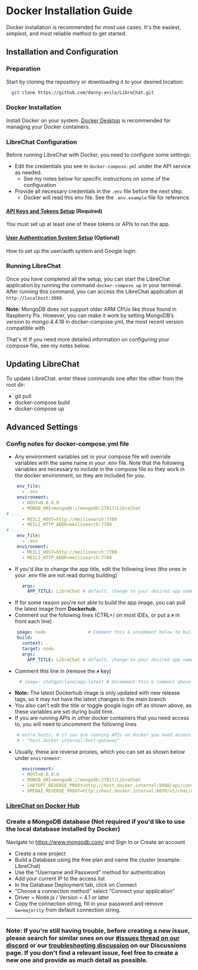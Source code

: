 # Docker Installation Guide

Docker installation is recommended for most use cases. It's the easiest, simplest, and most reliable method to get started.

## Installation and Configuration

### Preparation
Start by cloning the repository or downloading it to your desired location:

```bash
  git clone https://github.com/danny-avila/LibreChat.git
```

### Docker Installation
Install Docker on your system. [Docker Desktop](https://www.docker.com/products/docker-desktop/) is recommended for managing your Docker containers.

### LibreChat Configuration
Before running LibreChat with Docker, you need to configure some settings:

- Edit the credentials you see in `docker-compose.yml` under the API service as needed.
   - See my notes below for specific instructions on some of the configuration
- Provide all necessary credentials in the `.env` file before the next step.
   - Docker will read this env file. See the `.env.example` file for reference.

#### [API Keys and Tokens Setup](apis_and_tokens.md) (Required)
You must set up at least one of these tokens or APIs to run the app.

#### [User Authentication System Setup](../install/user_auth_system.md) (Optional)
How to set up the user/auth system and Google login.

### Running LibreChat
Once you have completed all the setup, you can start the LibreChat application by running the command `docker-compose up` in your terminal. After running this command, you can access the LibreChat application at `http://localhost:3080`.

**Note:** MongoDB does not support older ARM CPUs like those found in Raspberry Pis. However, you can make it work by setting MongoDB’s version to mongo:4.4.18 in docker-compose.yml, the most recent version compatible with

That's it! If you need more detailed information on configuring your compose file, see my notes below.

## Updating LibreChat
To update LibreChat. enter these commands one after the other from the root dir:
- git pull
- docker-compose build
- docker-compose up

## Advanced Settings

### Config notes for docker-compose.yml file

- Any environment variables set in your compose file will override variables with the same name in your .env file. Note that the following variables are necessary to include in the compose file so they work in the docker environment, so they are included for you.
```yaml
    env_file:
      - .env
    environment:
      - HOST=0.0.0.0
      - MONGO_URI=mongodb://mongodb:27017/LibreChat
# ...
      - MEILI_HOST=http://meilisearch:7700
      - MEILI_HTTP_ADDR=meilisearch:7700
# ...
    env_file:
      - .env
    environment:
      - MEILI_HOST=http://meilisearch:7700
      - MEILI_HTTP_ADDR=meilisearch:7700
 ```
- If you'd like to change the app title, edit the following lines (the ones in your .env file are not read during building)
```yaml
      args:
        APP_TITLE: LibreChat # default, change to your desired app name
```

- If for some reason you're not able to build the app image, you can pull the latest image from **Dockerhub**.
- Comment out the following lines (CTRL+/ on most IDEs, or put a `#` in front each line)


```yaml
    image: node                # Comment this & uncomment below to build from docker hub image
    build:
      context: .
      target: node
      args:
        APP_TITLE: LibreChat # default, change to your desired app name
```

- Comment this line in (remove the `#` key)


```yaml
     # image: chatgptclone/app:latest # Uncomment this & comment above to build from docker hub image
```
- **Note:** The latest Dockerhub image is only updated with new release tags, so it may not have the latest changes to the main branch
- You also can't edit the title or toggle google login off as shown above, as these variables are set during build time.
- If you are running APIs in other docker containers that you need access to, you will need to uncomment the following lines

```yaml
    # extra_hosts: # if you are running APIs on docker you need access to, you will need to uncomment this line and next
    # - "host.docker.internal:host-gateway"
```

  - Usually, these are reverse proxies, which you can set as shown below under `environment:`


```yaml
      environment:
      - HOST=0.0.0.0
      - MONGO_URI=mongodb://mongodb:27017/LibreChat
      - CHATGPT_REVERSE_PROXY=http://host.docker.internal:8080/api/conversation # if you are hosting your own chatgpt reverse proxy with docker
      - OPENAI_REVERSE_PROXY=http://host.docker.internal:8070/v1/chat/completions # if you are hosting your own chatgpt reverse proxy with docker
```

### **[LibreChat on Docker Hub](https://hub.docker.com/r/chatgptclone/app/tags)**

### **Create a MongoDB database** (Not required if you'd like to use the local database installed by Docker)

Navigate to https://www.mongodb.com/ and Sign In or Create an account

- Create a new project
- Build a Database using the free plan and name the cluster (example: LibreChat)
- Use the "Username and Password" method for authentication
- Add your current IP to the access list
- In the Database Deployment tab, click on Connect
- "Choose a connection method" select "Connect your application"
- Driver = Node.js / Version = 4.1 or later
- Copy the connection string, fill in your password and remove `&w=majority` from default connection string.

---

### Note: If you're still having trouble, before creating a new issue, please search for similar ones on our [#issues thread on our discord](https://discord.gg/weqZFtD9C4) or our [troubleshooting discussion](https://github.com/danny-avila/LibreChat/discussions/categories/troubleshooting) on our Discussions page. If you don't find a relevant issue, feel free to create a new one and provide as much detail as possible.
